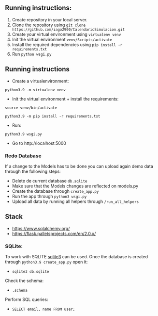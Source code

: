 ## Running instructions:

1. Create repository in your local server.
2. Clone the repository using `git clone https://github.com/iago2900/CalendarioSimulacion.git`
3. Create your virtual environment using `virtualenv venv`
4. Init the virtual environment `venv/Scripts/activate`
5. Install the required dependencies using `pip install -r requirements.txt`
6. Run `python wsgi.py`

## Running instructions

- Create a virtualenvironment:
  
```python3.9 -m virtualenv venv```

- Init the virtual environment + install the requirements:

```source venv/bin/activate```

```python3.9 -m pip install -r requirements.txt```

- Run:

```python3.9 wsgi.py```

- Go to http://localhost:5000


### Redo Database
If a change to the Models has to be done you can upload again demo data through the following steps:
- Delete de current database ```db.sqlite```
- Make sure that the Models changes are reflected on models.py
- Create the database through ```create_app.py```
- Run the app through ```python3 wsgi.py```
- Upload all data by running all helpers through ```/run_all_helpers```


## Stack
- https://www.sqlalchemy.org/
- https://flask.palletsprojects.com/en/2.0.x/

### SQLite:
To work with SQLITE [sqlite3](https://sqlite.org/index.html) can be used. Once the database is created through ```python3.9 create_app.py``` open it:
- ```sqlite3 db.sqlite```

Check the schema:
- ```.schema```

Perform SQL queries:
- ```SELECT email, name FROM user;```